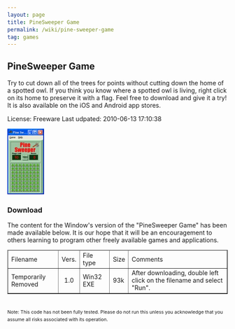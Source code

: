 ```yaml
---
layout: page
title: PineSweeper Game
permalink: /wiki/pine-sweeper-game
tag: games
---
```


## PineSweeper Game
Try to cut down all of the trees for points without cutting down the home of a spotted owl. If you think you know where a spotted owl is living, right click on its home to preserve it with a flag. Feel free to download and give it a try!  It is also available on the iOS and Android app stores.

License: Freeware
Last udpated: 2010-06-13 17:10:38

![PineSweeper](/assets/images/pine-sweeper.jpg)

### Download
The content for the Window's version of the "PineSweeper Game" has been made available below. It is our hope that it will be an encouragement to others learning to program other freely available games and applications.

<html>
<table border="1" cellspacing="0"><thead><tr><td>
Filename
</td><td>
Vers.
</td><td>
File type
</td><td>
Size
</td><td>
Comments
</td></tr>
</thead>
<tr><td>
        Temporarily Removed
</td><td align="center">
        1.0</td><td>
        Win32 EXE</td><td>
        93k
</td><td>
        After downloading, double left click on the filename and select "Run".</td></tr>
        </table>
        <br>
        <span style="font-size: 8pt;">
                Note: This code has not been fully tested. Please do not run this unless you acknowledge that you assume all risks associated with its operation.
        </span>
</html>


